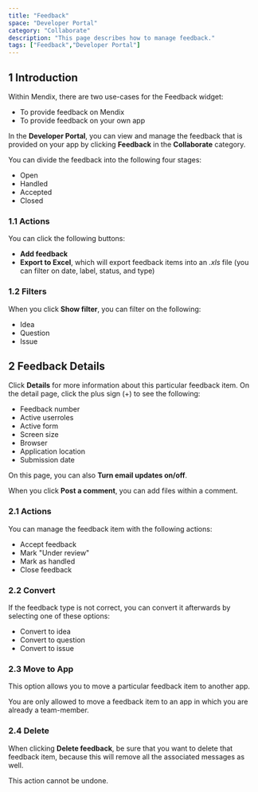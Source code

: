 ```yaml
---
title: "Feedback"
space: "Developer Portal"
category: "Collaborate"
description: "This page describes how to manage feedback."
tags: ["Feedback","Developer Portal"]
---
```


## 1 Introduction

Within Mendix, there are two use-cases for the Feedback widget:

* To provide feedback on Mendix
* To provide feedback on your own app

In the **Developer Portal**, you can view and manage the feedback that is provided on your app by clicking **Feedback** in the **Collaborate** category.

You can divide the feedback into the following four stages:

* Open
* Handled
* Accepted
* Closed

### 1.1 Actions

You can click the following buttons:

* **Add feedback**
* **Export to Excel**, which will export feedback items into an *.xls* file (you can filter on date, label, status, and type)

### 1.2 Filters

When you click **Show filter**, you can filter on the following:

* Idea
* Question
* Issue

## 2 Feedback Details

Click **Details** for more information about this particular feedback item. On the detail page, click the plus sign (+) to see the following:

* Feedback number
* Active userroles
* Active form
* Screen size
* Browser
* Application location
* Submission date

On this page, you can also **Turn email updates on/off**.

When you click **Post a comment**, you can add files within a comment. 

### 2.1 Actions

You can manage the feedback item with the following actions:

* Accept feedback
* Mark "Under review"
* Mark as handled
* Close feedback

### 2.2 Convert

If the feedback type is not correct, you can convert it afterwards by selecting one of these options:

* Convert to idea
* Convert to question
* Convert to issue

### 2.3 Move to App

This option allows you to move a particular feedback item to another app.

You are only allowed to move a feedback item to an app in which you are already a team-member.

### 2.4 Delete

When clicking **Delete feedback**, be sure that you want to delete that feedback item, because this will remove all the associated messages as well.

This action cannot be undone. 
